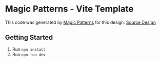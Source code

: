 # Magic Patterns - Vite Template

This code was generated by [Magic Patterns](https://magicpatterns.com) for this design: [Source Design](https://www.magicpatterns.com/c/1wakg8nurzkogwddvkxh4q)

## Getting Started

1. Run `npm install`
2. Run `npm run dev`
